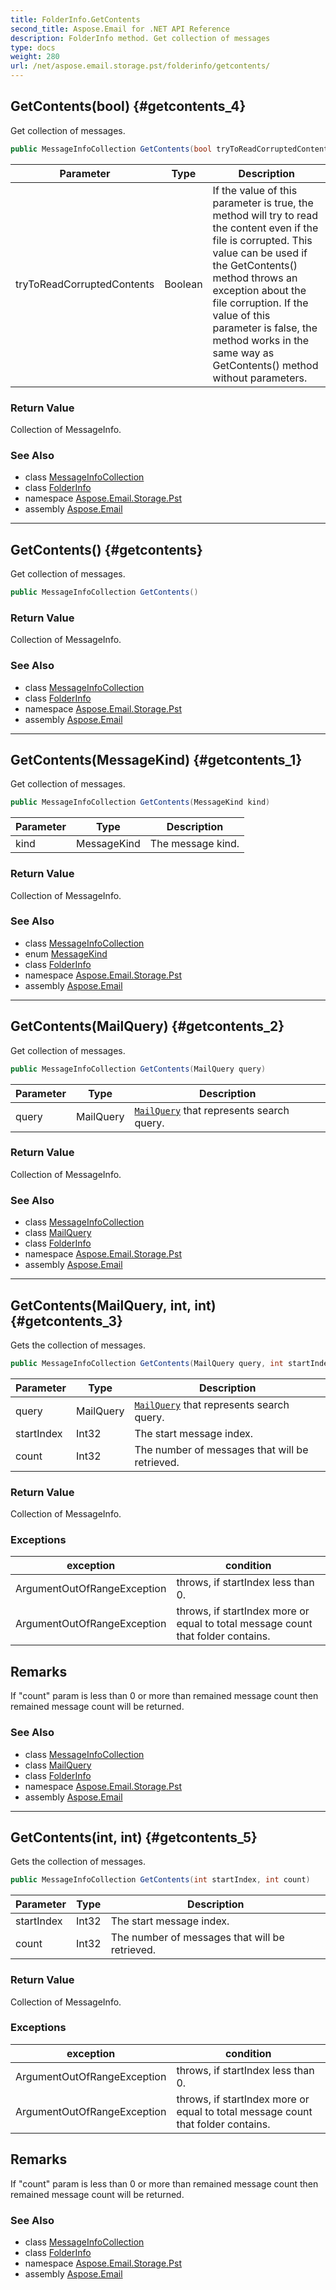 ```yaml
---
title: FolderInfo.GetContents
second_title: Aspose.Email for .NET API Reference
description: FolderInfo method. Get collection of messages
type: docs
weight: 280
url: /net/aspose.email.storage.pst/folderinfo/getcontents/
---
```

## GetContents(bool) {#getcontents_4}

Get collection of messages.

```csharp
public MessageInfoCollection GetContents(bool tryToReadCorruptedContents)
```

| Parameter | Type | Description |
| --- | --- | --- |
| tryToReadCorruptedContents | Boolean | If the value of this parameter is true, the method will try to read the content even if the file is corrupted. This value can be used if the GetContents() method throws an exception about the file corruption. If the value of this parameter is false, the method works in the same way as GetContents() method without parameters. |

### Return Value

Collection of MessageInfo.

### See Also

* class [MessageInfoCollection](../../messageinfocollection/)
* class [FolderInfo](../)
* namespace [Aspose.Email.Storage.Pst](../../folderinfo/)
* assembly [Aspose.Email](../../../)

---

## GetContents() {#getcontents}

Get collection of messages.

```csharp
public MessageInfoCollection GetContents()
```

### Return Value

Collection of MessageInfo.

### See Also

* class [MessageInfoCollection](../../messageinfocollection/)
* class [FolderInfo](../)
* namespace [Aspose.Email.Storage.Pst](../../folderinfo/)
* assembly [Aspose.Email](../../../)

---

## GetContents(MessageKind) {#getcontents_1}

Get collection of messages.

```csharp
public MessageInfoCollection GetContents(MessageKind kind)
```

| Parameter | Type | Description |
| --- | --- | --- |
| kind | MessageKind | The message kind. |

### Return Value

Collection of MessageInfo.

### See Also

* class [MessageInfoCollection](../../messageinfocollection/)
* enum [MessageKind](../../messagekind/)
* class [FolderInfo](../)
* namespace [Aspose.Email.Storage.Pst](../../folderinfo/)
* assembly [Aspose.Email](../../../)

---

## GetContents(MailQuery) {#getcontents_2}

Get collection of messages.

```csharp
public MessageInfoCollection GetContents(MailQuery query)
```

| Parameter | Type | Description |
| --- | --- | --- |
| query | MailQuery | [`MailQuery`](../../../aspose.email.tools.search/mailquery/) that represents search query. |

### Return Value

Collection of MessageInfo.

### See Also

* class [MessageInfoCollection](../../messageinfocollection/)
* class [MailQuery](../../../aspose.email.tools.search/mailquery/)
* class [FolderInfo](../)
* namespace [Aspose.Email.Storage.Pst](../../folderinfo/)
* assembly [Aspose.Email](../../../)

---

## GetContents(MailQuery, int, int) {#getcontents_3}

Gets the collection of messages.

```csharp
public MessageInfoCollection GetContents(MailQuery query, int startIndex, int count)
```

| Parameter | Type | Description |
| --- | --- | --- |
| query | MailQuery | [`MailQuery`](../../../aspose.email.tools.search/mailquery/) that represents search query. |
| startIndex | Int32 | The start message index. |
| count | Int32 | The number of messages that will be retrieved. |

### Return Value

Collection of MessageInfo.

### Exceptions

| exception | condition |
| --- | --- |
| ArgumentOutOfRangeException | throws, if startIndex less than 0. |
| ArgumentOutOfRangeException | throws, if startIndex more or equal to total message count that folder contains. |

## Remarks

If "count" param is less than 0 or more than remained message count then remained message count will be returned.

### See Also

* class [MessageInfoCollection](../../messageinfocollection/)
* class [MailQuery](../../../aspose.email.tools.search/mailquery/)
* class [FolderInfo](../)
* namespace [Aspose.Email.Storage.Pst](../../folderinfo/)
* assembly [Aspose.Email](../../../)

---

## GetContents(int, int) {#getcontents_5}

Gets the collection of messages.

```csharp
public MessageInfoCollection GetContents(int startIndex, int count)
```

| Parameter | Type | Description |
| --- | --- | --- |
| startIndex | Int32 | The start message index. |
| count | Int32 | The number of messages that will be retrieved. |

### Return Value

Collection of MessageInfo.

### Exceptions

| exception | condition |
| --- | --- |
| ArgumentOutOfRangeException | throws, if startIndex less than 0. |
| ArgumentOutOfRangeException | throws, if startIndex more or equal to total message count that folder contains. |

## Remarks

If "count" param is less than 0 or more than remained message count then remained message count will be returned.

### See Also

* class [MessageInfoCollection](../../messageinfocollection/)
* class [FolderInfo](../)
* namespace [Aspose.Email.Storage.Pst](../../folderinfo/)
* assembly [Aspose.Email](../../../)


